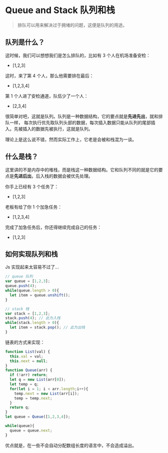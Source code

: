 # Queue and Stack 队列和栈
> 排队可以用来解决过于拥堵的问题，这便是队列的用途。

## 队列是什么？

这时候，我们可以想想我们是怎么排队的，比如有 3 个人在机场准备安检：
- [1,2,3]  

这时，来了第 4 个人，那么他需要排在最后： 
- [1,2,3,4]  

第 1 个人进了安检通道，队伍少了一个人：
- [2,3,4] 

很简单对吧，这就是队列。队列是一种数据结构，它的要点就是**先进先出**，就和排队一样，
每次执行优先取队列头部的数据，每次插入数据只能从队列的尾部插入。先被插入的数据先被执行，这就是队列。

理论上是这么说不错，然而实际工作上，它老是会被和栈混为一谈。

## 什么是栈？
这里讲的不是内存中的堆栈，而是栈这一种数据结构。它和队列不同的就是它的要点是**先进后出**，后入栈的数据会被优先处理。

你手上已经有 3 个任务了：
- [1,2,3]

老板有给了你 1 个加急任务：
- [1,2,3,4]

完成了加急任务后，你还得继续完成自己的任务：
- [1,2,3]


## 如何实现队列和栈
Js 实现起来太容易不过了...
```javascript
// queue 队列
var queue = [1,2,3];
queue.push(4);
while(queue.length > 0){
  let item = queue.unshift();
}

// stack 栈
var stack = [1,2,3];
stack.push(4); // 此为入栈
while(stack.length > 0){
  let item = stack.pop(); // 此为出栈
}
```
链表的方式来实现：
```javascript
function List(val) {
  this.val = val;
  this.next = null;
}
function Queue(arr) {
  if (!arr) return;
  let q = new List(arr[0]);
  let temp = q;
  for(let i = 1; i < arr.length;i++){
    temp.next = new List(arr[i]);
    temp = temp.next;
  }
  return q;
}
let queue = Queue([1,2,3,4]);

while(queue){
  queue = queue.next;
}
```

优点就是，在一些不会自动分配数组长度的语言中，不会造成溢出。








